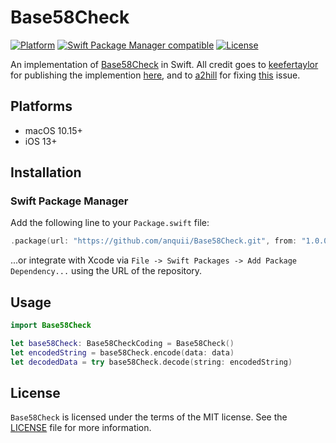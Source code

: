 # Base58Check

[![Platform](https://img.shields.io/badge/Platforms-macOS%20%7C%20iOS-blue)](#platforms)
[![Swift Package Manager compatible](https://img.shields.io/badge/SPM-compatible-orange)](#swift-package-manager)
[![License](https://img.shields.io/badge/license-MIT-green.svg)](https://github.com/anquii/Base58Check/blob/main/LICENSE)

An implementation of [Base58Check](https://en.bitcoin.it/wiki/Base58Check_encoding) in Swift. All credit goes to [keefertaylor](https://github.com/keefertaylor) for publishing the implemention [here](https://github.com/keefertaylor/Base58Swift), and to [a2hill](https://github.com/a2hill) for fixing [this](https://github.com/keefertaylor/Base58Swift/issues/18) issue.

## Platforms
- macOS 10.15+
- iOS 13+

## Installation

### Swift Package Manager

Add the following line to your `Package.swift` file:
```swift
.package(url: "https://github.com/anquii/Base58Check.git", from: "1.0.0")
```
...or integrate with Xcode via `File -> Swift Packages -> Add Package Dependency...` using the URL of the repository.

## Usage

```swift
import Base58Check

let base58Check: Base58CheckCoding = Base58Check()
let encodedString = base58Check.encode(data: data)
let decodedData = try base58Check.decode(string: encodedString)
```

## License

`Base58Check` is licensed under the terms of the MIT license. See the [LICENSE](LICENSE) file for more information.
